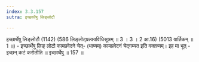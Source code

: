 ```yaml
---
index: 3.3.157
sutra: इच्छार्थेषु लिङ्लोटौ

---
```

 इच्छार्थेषु लिङ्लोटौ (1142) (586 लिङ्लोट्प्रत्ययविधिसूत्रम् ॥ 3 । 3 । 2 आ.16) (5013 वार्तिकम् ॥ 1 ॥) - इच्छार्थेषु लिङ् लोटौ कामप्रवेदने चेत्- (भाष्यम्) कामप्रवेदनं चेद्गम्यत इति वक्तव्यम्। इह मा भूत् - इच्छन् कटं करोतीति ॥ इच्छार्थेषु ॥ 157 ॥ 
